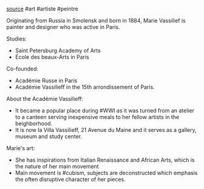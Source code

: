 [source]()
#art #artiste #peintre

Originating from Russia in Smolensk and born in 1884, Marie Vassilief is painter and designer who was active in Paris.

Studies:
- Saint Petersburg Academy of Arts
- École des beaux-Arts in Paris

Co-founded:
- Académie Russe in Paris
- Académie Vassilieff in the 15th arrondissement of Paris.

About the Académie Vassilieff:
- It became a popular place during #WWI as it was turned from an atelier to a canteen serving inexpensive meals to her fellow artists in the beighborhood.
- It is now la Villa Vassilieff, 21 Avenue du Maine and it serves as a gallery, museum and study center.

Marie's art:
- She has inspirations from Italian Renaissance and African Arts, which is the nature of her main movement
- Main movement is #cubism, subjects are deconstructed which emphasis the often disruptive character of her pieces.
